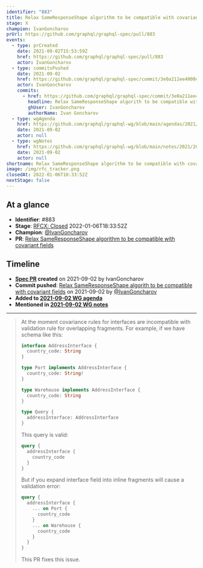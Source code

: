 ```yaml
---
identifier: "883"
title: Relax SameResponseShape algorithm to be compatible with covariant fields
stage: X
champion: IvanGoncharov
prUrl: https://github.com/graphql/graphql-spec/pull/883
events:
  - type: prCreated
    date: 2021-09-02T15:53:59Z
    href: https://github.com/graphql/graphql-spec/pull/883
    actor: IvanGoncharov
  - type: commitsPushed
    date: 2021-09-02
    href: https://github.com/graphql/graphql-spec/commit/3e0a211ee4008cb9774aabb801894c3ca6bf4dd8
    actor: IvanGoncharov
    commits:
      - href: https://github.com/graphql/graphql-spec/commit/3e0a211ee4008cb9774aabb801894c3ca6bf4dd8
        headline: Relax SameResponseShape algorith to be compatible with covariant fields
        ghUser: IvanGoncharov
        authorName: Ivan Goncharov
  - type: wgAgenda
    href: https://github.com/graphql/graphql-wg/blob/main/agendas/2021/2021-09-02.md
    date: 2021-09-02
    actor: null
  - type: wgNotes
    href: https://github.com/graphql/graphql-wg/blob/main/notes/2021/2021-09-02.md
    date: 2021-09-02
    actor: null
shortname: Relax SameResponseShape algorithm to be compatible with covariant fields
image: /img/rfc_tracker.png
closedAt: 2022-01-06T18:33:52Z
nextStage: false
---
```


## At a glance

- **Identifier**: #883
- **Stage**: [RFCX: Closed](https://github.com/graphql/graphql-spec/blob/main/CONTRIBUTING.md#stage-x-rejected) 2022-01-06T18:33:52Z
- **Champion**: [@IvanGoncharov](https://github.com/IvanGoncharov)
- **PR**: [Relax SameResponseShape algorithm to be compatible with covariant fields](https://github.com/graphql/graphql-spec/pull/883)

<!-- BEGIN_CUSTOM_TEXT -->



<!-- END_CUSTOM_TEXT -->

## Timeline

- **[Spec PR](https://github.com/graphql/graphql-spec/pull/883) created** on 2021-09-02 by IvanGoncharov
- **Commit pushed**: [Relax SameResponseShape algorith to be compatible with covariant fields](https://github.com/graphql/graphql-spec/commit/3e0a211ee4008cb9774aabb801894c3ca6bf4dd8) on 2021-09-02 by [@IvanGoncharov](https://github.com/IvanGoncharov)
- **Added to [2021-09-02 WG agenda](https://github.com/graphql/graphql-wg/blob/main/agendas/2021/2021-09-02.md)**
- **Mentioned in [2021-09-02 WG notes](https://github.com/graphql/graphql-wg/blob/main/notes/2021/2021-09-02.md)**

<!-- VERBATIM -->

---

> At the moment covariance rules for interfaces are incompatible with
> validation rule for overlapping fragments.
> For example, if we have schema like this:
> 
> ```graphql
> interface AddressInterface {
>   country_code: String
> }
> 
> type Port implements AddressInterface {
>   country_code: String!
> }
> 
> type Warehouse implements AddressInterface {
>   country_code: String
> }
> 
> type Query {
>   addressInterface: AddressInterface
> }
> ```
> 
> This query is valid:
> ```graphql
> query {
>   addressInterface {
>     country_code
>   }
> }
> ```
> 
> But if you expand interface field into inline fragments will cause a
> validation error:
> ```graphql
> query {
>   addressInterface {
>     ... on Port {
>       country_code
>     }
>     ... on Warehouse {
>       country_code
>     }
>   }
> }
> ```
> 
> This PR fixes this issue.
